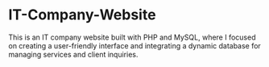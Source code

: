 # IT-Company-Website
This is an IT company website built with PHP and MySQL, where I focused on creating a user-friendly interface and integrating a dynamic database for managing services and client inquiries.
